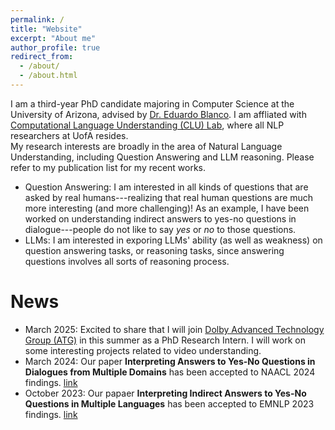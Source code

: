 ```yaml
---
permalink: /
title: "Website"
excerpt: "About me"
author_profile: true
redirect_from: 
  - /about/
  - /about.html
---
```



I am a third-year PhD candidate majoring in Computer Science at the University of Arizona, advised by [Dr. Eduardo Blanco](https://eduardoblanco.github.io/). I am affliated with [Computational Language Understanding (CLU) Lab](https://clulab.org/), where all NLP researchers at UofA resides.  
 My research interests are broadly in the area of Natural Language Understanding, including Question Answering and LLM reasoning. Please refer to my publication list for my recent works.

* Question Answering: I am interested in all kinds of questions that are asked by real humans---realizing that real human questions are much more interesting (and more challenging)! As an example, I have been worked on understanding indirect answers to yes-no questions in dialogue---people do not like to say *yes* or *no* to those questions.
* LLMs: I am interested in exporing LLMs' ability (as well as weakness) on question answering tasks, or reasoning tasks, since answering questions involves all sorts of reasoning process.



News
======

* March 2025: Excited to share that I will join [Dolby Advanced Technology Group (ATG)](https://www.dolby.com/) in this summer as a PhD Research Intern. I will work on some interesting projects related to video understanding.
* March 2024: Our paper **Interpreting Answers to Yes-No Questions in Dialogues from Multiple Domains** has been accepted to NAACL 2024 findings. [link](https://aclanthology.org/2024.findings-naacl.136/)
* October 2023: Our papaer **Interpreting Indirect Answers to Yes-No Questions in Multiple Languages** has been accepted to EMNLP 2023 findings. [link](https://aclanthology.org/2023.findings-emnlp.146/)


